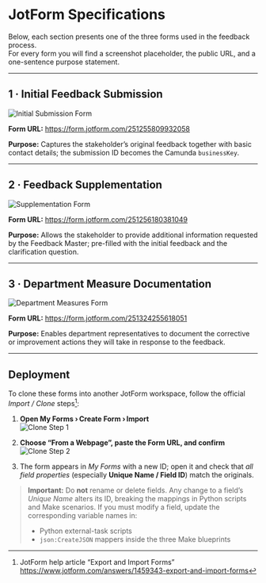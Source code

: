 # JotForm Specifications  

Below, each section presents one of the three forms used in the feedback process.  
For every form you will find a screenshot placeholder, the public URL, and a one-sentence purpose statement.

---

## 1&nbsp;· Initial Feedback Submission  

![Initial Submission Form](Readme%20-%20Appendix/Pictures/Jotform_InitialSubmission.png)  

**Form URL:** <https://form.jotform.com/251255809932058>  

**Purpose:** Captures the stakeholder’s original feedback together with basic contact details; the submission ID becomes the Camunda `businessKey`.  

---

## 2&nbsp;· Feedback Supplementation  

![Supplementation Form](Readme%20-%20Appendix/Pictures/Jotform_Supplementation.png)  

**Form URL:** <https://form.jotform.com/251256180381049>  

**Purpose:** Allows the stakeholder to provide additional information requested by the Feedback Master; pre-filled with the initial feedback and the clarification question.  

---

## 3&nbsp;· Department Measure Documentation  

![Department Measures Form](Readme%20-%20Appendix/Pictures/Jotform_DepartmentMeasures.png)  

**Form URL:** <https://form.jotform.com/251324255618051>  

**Purpose:** Enables department representatives to document the corrective or improvement actions they will take in response to the feedback.  

---

## Deployment  

To clone these forms into another JotForm workspace, follow the official *Import / Clone* steps[^1]:

1. **Open My Forms › Create Form › Import**  
   ![Clone Step 1](Readme%20-%20Appendix/Pictures/Jotform_CloneStep1.png)  

2. **Choose “From a Webpage”, paste the Form URL, and confirm**  
   ![Clone Step 2](Readme%20-%20Appendix/Pictures/Jotform_CloneStep2.png)  

3. The form appears in *My Forms* with a new ID; open it and check that *all field properties* (especially **Unique Name / Field ID**) match the originals.  

> **Important:** Do **not** rename or delete fields. Any change to a field’s *Unique Name* alters its ID, breaking the mappings in Python scripts and Make scenarios. If you must modify a field, update the corresponding variable names in:
> * Python external-task scripts  
> * `json:CreateJSON` mappers inside the three Make blueprints

[^1]: JotForm help article “Export and Import Forms” <https://www.jotform.com/answers/1459343-export-and-import-forms>
